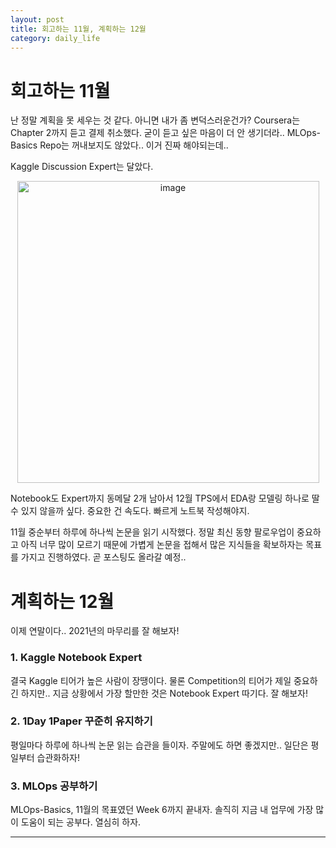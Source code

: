 ```yaml
---
layout: post
title: 회고하는 11월, 계획하는 12월
category: daily_life
---
```


# 회고하는 11월

난 정말 계획을 못 세우는 것 같다. 아니면 내가 좀 변덕스러운건가? Coursera는 Chapter 2까지 듣고 결제 취소했다. 굳이 듣고 싶은 마음이 더 안 생기더라.. MLOps-Basics Repo는 꺼내보지도 않았다.. 이거 진짜 해야되는데..

Kaggle Discussion Expert는 달았다.

<p align="center"><img width="483" alt="image" src="https://user-images.githubusercontent.com/64528476/144248164-b5034dd8-5ef8-4cba-a863-dee535160ce8.png"></p>

Notebook도 Expert까지 동메달 2개 남아서 12월 TPS에서 EDA랑 모델링 하나로 딸 수 있지 않을까 싶다. 중요한 건 속도다. 빠르게 노트북 작성해야지.

11월 중순부터 하루에 하나씩 논문을 읽기 시작했다. 정말 최신 동향 팔로우업이 중요하고 아직 너무 많이 모르기 때문에 가볍게 논문을 접해서 많은 지식들을 확보하자는 목표를 가지고 진행하였다. 곧 포스팅도 올라갈 예정..

# 계획하는 12월

이제 연말이다.. 2021년의 마무리를 잘 해보자!

### 1. Kaggle Notebook Expert

결국 Kaggle 티어가 높은 사람이 장땡이다. 물론 Competition의 티어가 제일 중요하긴 하지만.. 지금 상황에서 가장 할만한 것은 Notebook Expert 따기다. 잘 해보자!

### 2. 1Day 1Paper 꾸준히 유지하기

평일마다 하루에 하나씩 논문 읽는 습관을 들이자. 주말에도 하면 좋겠지만.. 일단은 평일부터 습관화하자!

### 3. MLOps 공부하기

MLOps-Basics, 11월의 목표였던 Week 6까지 끝내자. 솔직히 지금 내 업무에 가장 많이 도움이 되는 공부다. 열심히 하자.

- - -